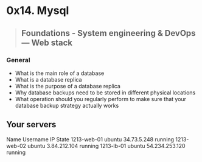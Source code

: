 # 0x14. Mysql
> ## Foundations - System engineering & DevOps ― Web stack


### General
* What is the main role of a database
* What is a database replica
* What is the purpose of a database replica
* Why database backups need to be stored in different physical locations
* What operation should you regularly perform to make sure that your database backup strategy actually works


## Your servers
Name	Username	IP	State
1213-web-01 	ubuntu	34.73.5.248	running
1213-web-02	ubuntu	3.84.212.104	running
1213-lb-01	ubuntu	54.234.253.120	running